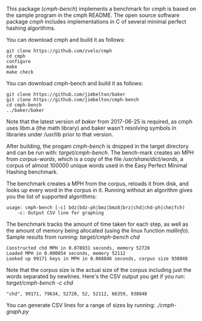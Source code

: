 This package (*cmph-bench*) implements a benchmark for *cmph* is based on the sample program in the cmph README.
The open source software package *cmph* includes implementations in C of several minimal perfect hashing algorithms.

You can download cmph and build it as follows:

    git clone https://github.com/zvelo/cmph
    cd cmph
    configure
    make
    make check

You can download cmph-bench and build it as follows:

    git clone https://github.com/jimbelton/baker
    git clone https://github.com/jimbelton/cmph-bench
    cd cmph-bench
    ../baker/baker
    
Note that the latest version of *baker* from 2017-06-25 is required, as cmph uses libm.a (the math library) and baker wasn't resolving symbols in libraries under /usr/lib prior to that version.

After building, the progam *cmph-bench* is dropped in the target directory and can be run with: *target/cmph-bench*. The bench-mark creates an MPH from *corpus-words*, which is a copy of the file */usr/share/dict/words*, a corpus of almost 100000 unique words used in the Easy Perfect Minimal Hashing benchmark.

The benchmark creates a MPH from the corpus, reloads it from disk, and looks up every word in the corpus in it. Running without an algorithm gives you the list of supported algorithms:

    usage: cmph-bench [-c] bdz|bdz-ph|bmz|bmz8|brz|chd|chd-ph|chm|fch)
        -c: Output CSV line for graphing

The benchmark tracks the amount of time taken for each step, as well as the amount of memory being allocated (using the linux function *mallinfo*). Sample results from running: *target/cmph-bench chd*

    Constructed chd MPH in 0.078931 seconds, memory 52720
    Loaded MPH in 0.000054 seconds, memory 52112
    Looked up 99171 keys in MPH in 0.068846 seconds, corpus size 938848

Note that the corpus size is the actual size of the corpus including just the words separated by newlines. Here's the CSV output you get if you run: *target/cmph-bench -c chd*

    "chd", 99171, 79634, 52720, 52, 52112, 66359, 938848

You can generate CSV lines for a range of sizes by running: *./cmph-graph.py*
